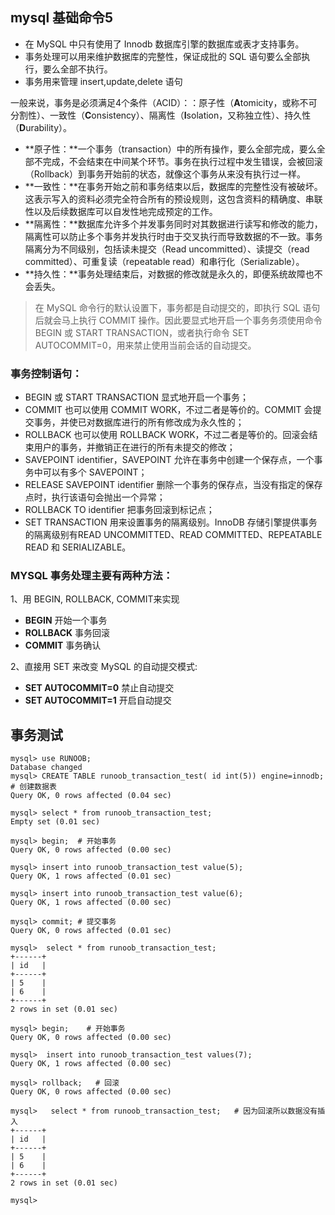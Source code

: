 ## mysql 基础命令5

- 在 MySQL 中只有使用了 Innodb 数据库引擎的数据库或表才支持事务。
- 事务处理可以用来维护数据库的完整性，保证成批的 SQL 语句要么全部执行，要么全部不执行。
- 事务用来管理 insert,update,delete 语句

一般来说，事务是必须满足4个条件（ACID）：：原子性（**A**tomicity，或称不可分割性）、一致性（**C**onsistency）、隔离性（**I**solation，又称独立性）、持久性（**D**urability）。

- **原子性：**一个事务（transaction）中的所有操作，要么全部完成，要么全部不完成，不会结束在中间某个环节。事务在执行过程中发生错误，会被回滚（Rollback）到事务开始前的状态，就像这个事务从来没有执行过一样。
- **一致性：**在事务开始之前和事务结束以后，数据库的完整性没有被破坏。这表示写入的资料必须完全符合所有的预设规则，这包含资料的精确度、串联性以及后续数据库可以自发性地完成预定的工作。
- **隔离性：**数据库允许多个并发事务同时对其数据进行读写和修改的能力，隔离性可以防止多个事务并发执行时由于交叉执行而导致数据的不一致。事务隔离分为不同级别，包括读未提交（Read uncommitted）、读提交（read committed）、可重复读（repeatable read）和串行化（Serializable）。
- **持久性：**事务处理结束后，对数据的修改就是永久的，即便系统故障也不会丢失。

> 在 MySQL 命令行的默认设置下，事务都是自动提交的，即执行 SQL 语句后就会马上执行 COMMIT 操作。因此要显式地开启一个事务务须使用命令 BEGIN 或 START TRANSACTION，或者执行命令 SET AUTOCOMMIT=0，用来禁止使用当前会话的自动提交。

### 事务控制语句：

- BEGIN 或 START TRANSACTION 显式地开启一个事务；
- COMMIT 也可以使用 COMMIT WORK，不过二者是等价的。COMMIT 会提交事务，并使已对数据库进行的所有修改成为永久性的；
- ROLLBACK 也可以使用 ROLLBACK WORK，不过二者是等价的。回滚会结束用户的事务，并撤销正在进行的所有未提交的修改；
- SAVEPOINT identifier，SAVEPOINT 允许在事务中创建一个保存点，一个事务中可以有多个 SAVEPOINT；
- RELEASE SAVEPOINT identifier 删除一个事务的保存点，当没有指定的保存点时，执行该语句会抛出一个异常；
- ROLLBACK TO identifier 把事务回滚到标记点；
- SET TRANSACTION 用来设置事务的隔离级别。InnoDB 存储引擎提供事务的隔离级别有READ UNCOMMITTED、READ COMMITTED、REPEATABLE READ 和 SERIALIZABLE。

### MYSQL 事务处理主要有两种方法：

1、用 BEGIN, ROLLBACK, COMMIT来实现

- **BEGIN** 开始一个事务
- **ROLLBACK** 事务回滚
- **COMMIT** 事务确认

2、直接用 SET 来改变 MySQL 的自动提交模式:

- **SET AUTOCOMMIT=0** 禁止自动提交
- **SET AUTOCOMMIT=1** 开启自动提交

## 事务测试



```
mysql> use RUNOOB;
Database changed
mysql> CREATE TABLE runoob_transaction_test( id int(5)) engine=innodb;  # 创建数据表
Query OK, 0 rows affected (0.04 sec)
 
mysql> select * from runoob_transaction_test;
Empty set (0.01 sec)
 
mysql> begin;  # 开始事务
Query OK, 0 rows affected (0.00 sec)
 
mysql> insert into runoob_transaction_test value(5);
Query OK, 1 rows affected (0.01 sec)
 
mysql> insert into runoob_transaction_test value(6);
Query OK, 1 rows affected (0.00 sec)
 
mysql> commit; # 提交事务
Query OK, 0 rows affected (0.01 sec)
 
mysql>  select * from runoob_transaction_test;
+------+
| id   |
+------+
| 5    |
| 6    |
+------+
2 rows in set (0.01 sec)
 
mysql> begin;    # 开始事务
Query OK, 0 rows affected (0.00 sec)
 
mysql>  insert into runoob_transaction_test values(7);
Query OK, 1 rows affected (0.00 sec)
 
mysql> rollback;   # 回滚
Query OK, 0 rows affected (0.00 sec)
 
mysql>   select * from runoob_transaction_test;   # 因为回滚所以数据没有插入
+------+
| id   |
+------+
| 5    |
| 6    |
+------+
2 rows in set (0.01 sec)
 
mysql>
```

